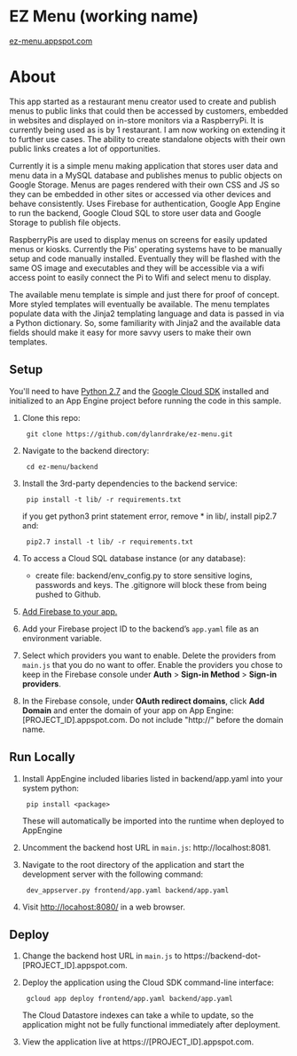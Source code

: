 # EZ Menu (working name)
[ez-menu.appspot.com](https://ez-menu.appspot.com/)

# About
This app started as a restaurant menu creator used to create and publish menus to public links that could then be accessed by customers, embedded in websites and displayed on in-store monitors via a RaspberryPi. It is currently being used as is by 1 restaurant. I am now working on extending it to further use cases. The ability to create standalone objects with their own public links creates a lot of opportunities.

Currently it is a simple menu making application that stores user data and menu data in a MySQL database and publishes menus to public objects on Google Storage. Menus are pages rendered with their own CSS and JS so they can be embedded in other sites or accessed via other devices and behave consistently.  Uses Firebase for authentication, Google App Engine to run the backend, Google Cloud SQL to store user data and Google Storage to publish file objects.

RaspberryPis are used to display menus on screens for easily updated menus or kiosks. Currently the Pis' operating systems have to be manually setup and code manually installed. Eventually they will be flashed with the same OS image and executables and they will be accessible via a wifi access point to easily connect the Pi to Wifi and select menu to display.

The available menu template is simple and just there for proof of concept. More styled templates will eventually be available. The menu templates populate data with the Jinja2 templating language and data is passed in via a Python dictionary. So, some familiarity with Jinja2 and the available data fields should make it easy for more savvy users to make their own templates.


## Setup
You'll need to have [Python 2.7](https://www.python.org/) and the [Google Cloud SDK](https://cloud.google.com/sdk/?hl=en)
installed and initialized to an App Engine project before running the code in
this sample.

1. Clone this repo:

        git clone https://github.com/dylanrdrake/ez-menu.git

1. Navigate to the backend directory:

        cd ez-menu/backend

1. Install the 3rd-party dependencies to the backend service:

        pip install -t lib/ -r requirements.txt

    if you get python3 print statement error, remove * in lib/, install pip2.7 and:

        pip2.7 install -t lib/ -r requirements.txt

1. To access a Cloud SQL database instance (or any database):

    - create file: backend/env_config.py to store sensitive logins, passwords and keys. The .gitignore will block these from being pushed to Github.


1. [Add Firebase to your app.](https://firebase.google.com/docs/web/setup#add_firebase_to_your_app)
1. Add your Firebase project ID to the backend’s `app.yaml` file as an
environment variable.
1. Select which providers you want to enable. Delete the providers from
`main.js` that you do no want to offer. Enable the providers you chose to keep
in the Firebase console under **Auth** > **Sign-in Method** >
**Sign-in providers**.
1. In the Firebase console, under **OAuth redirect domains**, click
**Add Domain** and enter the domain of your app on App Engine:
[PROJECT_ID].appspot.com. Do not include "http://" before the domain name.

## Run Locally
1. Install AppEngine included libaries listed in backend/app.yaml into your system python:

        pip install <package>

    These will automatically be imported into the runtime when deployed to AppEngine 

1. Uncomment the backend host URL in `main.js`: http://localhost:8081.

1. Navigate to the root directory of the application and start the development
server with the following command:

        dev_appserver.py frontend/app.yaml backend/app.yaml

1. Visit [http://locahost:8080/](http://locahost:8080/) in a web browser.

## Deploy
1. Change the backend host URL in `main.js` to
https://backend-dot-[PROJECT_ID].appspot.com.
1. Deploy the application using the Cloud SDK command-line interface:

        gcloud app deploy frontend/app.yaml backend/app.yaml

    The Cloud Datastore indexes can take a while to update, so the application
    might not be fully functional immediately after deployment.

1. View the application live at https://[PROJECT_ID].appspot.com.
